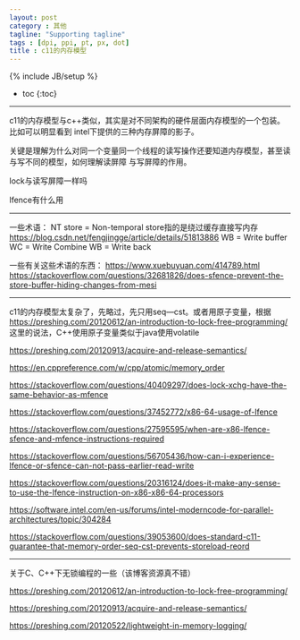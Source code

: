 ```yaml
---
layout: post
category : 其他
tagline: "Supporting tagline"
tags : [dpi, ppi, pt, px, dot]
title : c11的内存模型
---
```


{% include JB/setup %}

* toc
{:toc}

<hr />

c11的内存模型与c++类似，其实是对不同架构的硬件层面内存模型的一个包装。比如可以明显看到
intel下提供的三种内存屏障的影子。

关键是理解为什么对同一个变量同一个线程的读写操作还要知道内存模型，甚至读与写不同的模型，如何理解读屏障
与写屏障的作用。

lock与读写屏障一样吗

lfence有什么用

-----------------------------
一些术语：
NT store =  Non-temporal store指的是绕过缓存直接写内存 https://blog.csdn.net/fengjingge/article/details/51813886
WB = Write buffer
WC = Write Combine
WB = Write back

一些有关这些术语的东西：
https://www.xuebuyuan.com/414789.html
https://stackoverflow.com/questions/32681826/does-sfence-prevent-the-store-buffer-hiding-changes-from-mesi

------------------------------

c11的内存模型太复杂了，先略过，先只用seq—cst。或者用原子变量，根据
https://preshing.com/20120612/an-introduction-to-lock-free-programming/
这里的说法，C++使用原子变量类似于java使用volatile

https://preshing.com/20120913/acquire-and-release-semantics/

https://en.cppreference.com/w/cpp/atomic/memory_order

https://stackoverflow.com/questions/40409297/does-lock-xchg-have-the-same-behavior-as-mfence

https://stackoverflow.com/questions/37452772/x86-64-usage-of-lfence

https://stackoverflow.com/questions/27595595/when-are-x86-lfence-sfence-and-mfence-instructions-required

https://stackoverflow.com/questions/56705436/how-can-i-experience-lfence-or-sfence-can-not-pass-earlier-read-write

https://stackoverflow.com/questions/20316124/does-it-make-any-sense-to-use-the-lfence-instruction-on-x86-x86-64-processors

https://software.intel.com/en-us/forums/intel-moderncode-for-parallel-architectures/topic/304284


https://stackoverflow.com/questions/39053600/does-standard-c11-guarantee-that-memory-order-seq-cst-prevents-storeload-reord

-----------------------------
关于C、C++下无锁编程的一些（该博客资源真不错）

https://preshing.com/20120612/an-introduction-to-lock-free-programming/

https://preshing.com/20120913/acquire-and-release-semantics/

https://preshing.com/20120522/lightweight-in-memory-logging/